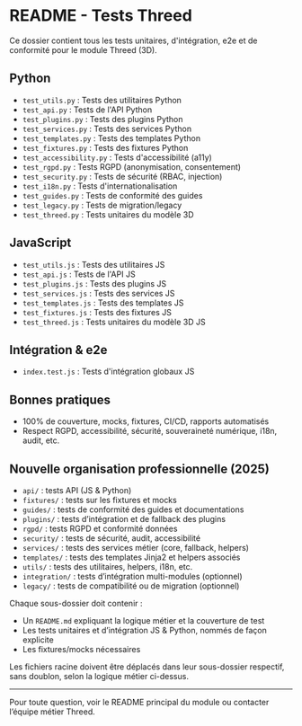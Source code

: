 # README - Tests Threed

Ce dossier contient tous les tests unitaires, d'intégration, e2e et de conformité pour le module Threed (3D).

## Python
- `test_utils.py` : Tests des utilitaires Python
- `test_api.py` : Tests de l'API Python
- `test_plugins.py` : Tests des plugins Python
- `test_services.py` : Tests des services Python
- `test_templates.py` : Tests des templates Python
- `test_fixtures.py` : Tests des fixtures Python
- `test_accessibility.py` : Tests d'accessibilité (a11y)
- `test_rgpd.py` : Tests RGPD (anonymisation, consentement)
- `test_security.py` : Tests de sécurité (RBAC, injection)
- `test_i18n.py` : Tests d'internationalisation
- `test_guides.py` : Tests de conformité des guides
- `test_legacy.py` : Tests de migration/legacy
- `test_threed.py` : Tests unitaires du modèle 3D

## JavaScript
- `test_utils.js` : Tests des utilitaires JS
- `test_api.js` : Tests de l'API JS
- `test_plugins.js` : Tests des plugins JS
- `test_services.js` : Tests des services JS
- `test_templates.js` : Tests des templates JS
- `test_fixtures.js` : Tests des fixtures JS
- `test_threed.js` : Tests unitaires du modèle 3D JS

## Intégration & e2e
- `index.test.js` : Tests d'intégration globaux JS

## Bonnes pratiques
- 100% de couverture, mocks, fixtures, CI/CD, rapports automatisés
- Respect RGPD, accessibilité, sécurité, souveraineté numérique, i18n, audit, etc.

## Nouvelle organisation professionnelle (2025)

- `api/` : tests API (JS & Python)
- `fixtures/` : tests sur les fixtures et mocks
- `guides/` : tests de conformité des guides et documentations
- `plugins/` : tests d’intégration et de fallback des plugins
- `rgpd/` : tests RGPD et conformité données
- `security/` : tests de sécurité, audit, accessibilité
- `services/` : tests des services métier (core, fallback, helpers)
- `templates/` : tests des templates Jinja2 et helpers associés
- `utils/` : tests des utilitaires, helpers, i18n, etc.
- `integration/` : tests d’intégration multi-modules (optionnel)
- `legacy/` : tests de compatibilité ou de migration (optionnel)

Chaque sous-dossier doit contenir :
- Un `README.md` expliquant la logique métier et la couverture de test
- Les tests unitaires et d’intégration JS & Python, nommés de façon explicite
- Les fixtures/mocks nécessaires

Les fichiers racine doivent être déplacés dans leur sous-dossier respectif, sans doublon, selon la logique métier ci-dessus.

---
Pour toute question, voir le README principal du module ou contacter l’équipe métier Threed.
